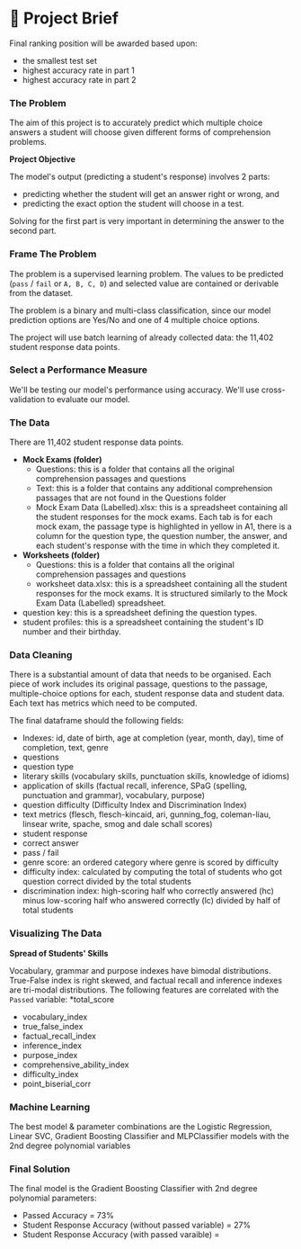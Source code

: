 # 🎯 Project Brief

Final ranking position will be awarded based upon:
* the smallest test set
* highest accuracy rate in part 1
* highest accuracy rate in part 2

### The Problem

The aim of this project is to accurately predict which multiple choice answers a student will choose given different forms of comprehension problems.


**Project Objective**

The model's output (predicting a student's response) involves 2 parts:
- predicting whether the student will get an answer right or wrong, and 
- predicting the exact option the student will choose in a test.

Solving for the first part is very important in determining the answer to the second part. 

### Frame The Problem
The problem is a supervised learning problem. The values to be predicted (`pass` / `fail` or `A, B, C, D`) and selected value are contained or derivable from the dataset.

The problem is a binary and multi-class classification, since our model prediction options are Yes/No and one of 4 multiple choice options. 

The project will use batch learning of already collected data: the 11,402 student response data points.

### Select a Performance Measure

We'll be testing our model's performance using accuracy. We'll use cross-validation to evaluate our model.

### The Data
There are 11,402 student response data points.

* **Mock Exams (folder)**
    * Questions: this is a folder that contains all the original comprehension passages and questions
    * Text: this is a folder that contains any additional comprehension passages that are not found in the Questions folder
    * Mock Exam Data (Labelled).xlsx: this is a spreadsheet containing all the student responses for the mock exams. Each tab is for each mock exam, the passage type is highlighted in yellow in A1, there is a column for the question type, the question number, the answer, and each student's response with the time in which they completed it.
* **Worksheets (folder)**
    * Questions: this is a folder that contains all the original comprehension passages and questions
    * worksheet data.xlsx: this is a spreadsheet containing all the student responses for the mock exams. It is structured similarly to the Mock Exam Data (Labelled) spreadsheet.
* question key: this is a spreadsheet defining the question types.
* student profiles: this is a spreadsheet containing the student's ID number and their birthday.

### Data Cleaning
There is a substantial amount of data that needs to be organised. Each piece of work includes its original passage, questions to the passage, multiple-choice options for each, student response data and student data. Each text has metrics which need to be computed. 

The final dataframe should the following fields:
- Indexes: id, date of birth, age at completion (year, month, day), time of completion, text, genre
- questions
- question type
- literary skills (vocabulary skills, punctuation skills, knowledge of idioms)
- application of skills (factual recall, inference, SPaG (spelling, punctuation and grammar), vocabulary, purpose)
- question difficulty (Difficulty Index and Discrimination Index)
- text metrics (flesch, flesch-kincaid, ari, gunning_fog, coleman-liau, linsear write, spache, smog and dale schall scores)
- student response
- correct answer
- pass / fail
- genre score: an ordered category where genre is scored by difficulty
- difficulty index: calculated by computing the total of students who got question correct divided by the total students
- discrimination index: high-scoring half who correctly answered (hc) minus low-scoring half who answered correctly (lc) divided by half of total students

### Visualizing The Data

**Spread of Students' Skills**

Vocabulary, grammar and purpose indexes have bimodal distributions. True-False index is right skewed, and factual recall and inference indexes are tri-modal distributions.
The following features are correlated with the `Passed` variable:
*total_score
* vocabulary_index
* true_false_index
* factual_recall_index
* inference_index
* purpose_index
* comprehensive_ability_index
* difficulty_index
* point_biserial_corr

### Machine Learning
The best model & parameter combinations are the Logistic Regression, Linear SVC, Gradient Boosting Classifier and MLPClassifier models with the 2nd degree polynomial variables 

### Final Solution
The final model is the Gradient Boosting Classifier with 2nd degree polynomial parameters:
* Passed Accuracy = 73%
* Student Response Accuracy (without passed variable) = 27%
* Student Response Accuracy (with passed varaible) = 
